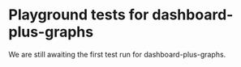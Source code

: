# Playground tests for dashboard-plus-graphs
We are still awaiting the first test run for dashboard-plus-graphs.
